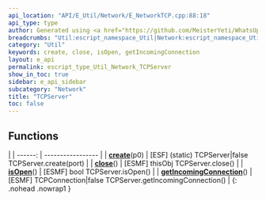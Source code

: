```yaml
---
api_location: "API/E_Util/Network/E_NetworkTCP.cpp:88:18"
api_type: type
author: Generated using <a href="https://github.com/MeisterYeti/WhatsUpDoc">WhatsUpDoc</a>
breadcrumbs: "Util:escript_namespace_Util|Network:escript_namespace_Util_Network"
category: "Util"
keywords: create, close, isOpen, getIncomingConnection
layout: e_api
permalink: escript_type_Util_Network_TCPServer
show_in_toc: true
sidebar: e_api_sidebar
subcategory: "Network"
title: "TCPServer"
toc: false
---
```


## Functions

|
| ------: | ----------------- |
| **[create](classUtil_1_1Network_1_1TCPServer#classUtil_1_1Network_1_1TCPServer_1aef3e9da0d6424884d4a3efa7584eb6cf)**(p0) | [ESF] (static) TCPServer\|false TCPServer.create(port) |
| **[close](classUtil_1_1Network_1_1TCPServer#classUtil_1_1Network_1_1TCPServer_1a5d79f1cb8378e2070a207d49c40446ea)**() | [ESMF] thisObj TCPServer.close() |
| **[isOpen](classUtil_1_1Network_1_1TCPServer#classUtil_1_1Network_1_1TCPServer_1a6acf67050a083a571a1b8555aef24674)**() | [ESMF] bool TCPServer.isOpen() |
| **[getIncomingConnection](classUtil_1_1Network_1_1TCPServer#classUtil_1_1Network_1_1TCPServer_1a3af93610f8eb52d83e2626a28bd8bbb5)**() | [ESMF] TCPConnection\|false TCPServer.getIncomingConnection() |
{: .nohead .nowrap1 }
